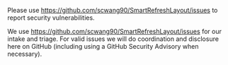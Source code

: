 Please use https://github.com/scwang90/SmartRefreshLayout/issues to report security vulnerabilities.

We use https://github.com/scwang90/SmartRefreshLayout/issues for our intake and triage. For valid issues we will do coordination and disclosure here on GitHub (including using a GitHub Security Advisory when necessary).
